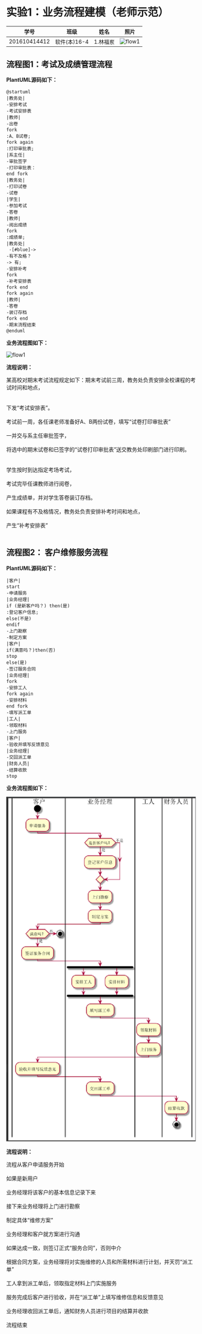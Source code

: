 


# 实验1：业务流程建模（老师示范）
|学号|班级|姓名|照片|
|:-------:|:-------------: | :----------:|:---:|
|201610414412|软件(本)16-4|1.林福岽|![flow1](../头像.jpg)|

## 流程图1：考试及成绩管理流程

**PlantUML源码如下：**

``` flow2
@startuml
|教务处|
-安排考试
-考试安排表
|教师|
-出卷
fork
:A、B试卷;
fork again
:打印审批表;
|系主任|
-审批签字
-打印审批表：
end fork
|教务处|
-打印试卷
-试卷
|学生|
-参加考试
-答卷
|教师|
-阅出成绩
fork
:成绩单;
|教务处|
 -[#blue]->
-有不及格？
-> 有;
-安排补考
fork
-补考安排表
fork end
fork again
|教师|
-答卷
-装订存档
fork end
-期末流程结束
@enduml
```


**业务流程图如下：**

![flow1](flow1.jpg)

**流程说明：**

某高校对期末考试流程规定如下：期末考试前三周，教务处负责安排全校课程的考试时间和地点，<br><br><br>
下发“考试安排表”。<br><br>
考试前一周，各任课老师准备好A、B两份试卷，填写“试卷打印审批表”<br><br>
一并交与系主任审批签字，<br><br>
将选中的期末试卷和已签字的“试卷打印审批表”送交教务处印刷部门进行印刷。<br><br><br>
学生按时到达指定考场考试，<br><br>
考试完毕任课教师进行阅卷，<br><br>
产生成绩单，并对学生答卷装订存档。<br><br>
如果课程有不及格情况，教务处负责安排补考时间和地点，<br><br>
产生“补考安排表”<br><br>

## 流程图2： 客户维修服务流程

**PlantUML源码如下：**

``` flow2
|客户|
start
-申请服务
|业务经理|
if (是新客户吗？) then(是)
:登记客户信息;
else(不是)
endif
-上门勘察
-制定方案
|客户|
if(满意吗？)then(否)
stop
else(是)
-签订服务合同
|业务经理|
fork
-安排工人
fork again
-安排材料
end fork
-填写派工单
|工人|
-领取材料
-上门服务
|客户|
-验收并填写反馈意见
|业务经理|
-交回派工单
|财务人员|
-结算收款
stop
```

**业务流程图如下：**

![flow2](https://github.com/lfd1109550635/is_analysis/blob/master/test1/%E5%AE%9E%E9%AA%8C1.2%E6%B5%81%E7%A8%8B%E5%9B%BE.png)

**流程说明：**

流程从客户申请服务开始<br><br>
如果是新用户<br><br>
业务经理将该客户的基本信息记录下来<br><br>
接下来业务经理将上门进行勘察<br><br>
制定具体“维修方案”<br><br>
业务经理和客户就方案进行沟通<br><br>
如果达成一致，则签订正式“服务合同”，否则中介<br><br>
根据合同方案，业务经理将对实施维修的人员和所需材料进行计划，并天罚“派工单”<br><br>
工人拿到派工单后，领取指定材料上门实施服务<br><br>
服务完成后客户进行验收，并在“派工单”上填写维修信息和反馈意见<br><br>
业务经理收回派工单后，通知财务人员进行项目的结算并收款<br><br>
流程结束<br><br>

